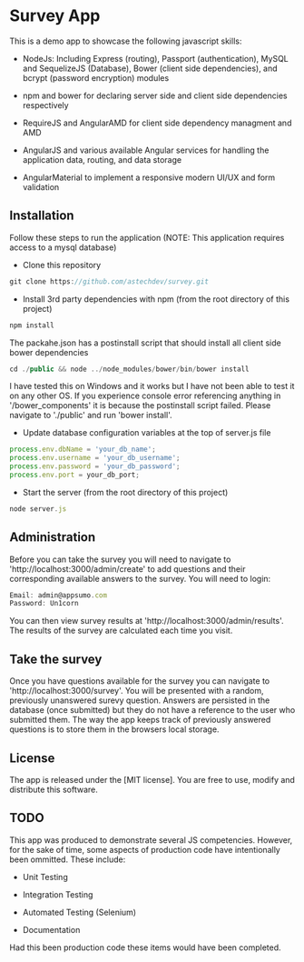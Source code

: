 # Survey App

This is a demo app to showcase the following javascript skills:

* NodeJs: Including Express (routing), Passport (authentication), MySQL and SequelizeJS (Database), Bower (client side dependencies), and bcrypt (password encryption) modules 

* npm and bower for declaring server side and client side dependencies respectively

* RequireJS and AngularAMD for client side dependency managment and AMD

* AngularJS and various available Angular services for handling the application data, routing, and data storage

* AngularMaterial to implement a responsive modern UI/UX and form validation


## Installation

Follow these steps to run the application (NOTE: This application requires access to a mysql database)

* Clone this repository

```js
git clone https://github.com/astechdev/survey.git
```

* Install 3rd party dependencies with npm (from the root directory of this project)

```js
npm install
```

The packahe.json has a postinstall script that should install all client side bower dependencies

```js
cd ./public && node ../node_modules/bower/bin/bower install
```

I have tested this on Windows and it works but I have not been able to test it on any other OS. If you experience console error referencing anything in '/bower_components' it is because the postinstall script failed. Please navigate to './public' and run 'bower install'.

* Update database configuration variables at the top of server.js file

```js
process.env.dbName = 'your_db_name';
process.env.username = 'your_db_username';
process.env.password = 'your_db_password';
process.env.port = your_db_port;
```

* Start the server (from the root directory of this project)

```js
node server.js
```

## Administration

Before you can take the survey you will need to navigate to 'http://localhost:3000/admin/create' to add questions and their corresponding available answers to the survey. You will need to login:

```js
Email: admin@appsumo.com
Password: Un1corn
```

You can then view survey results at 'http://localhost:3000/admin/results'. The results of the survey are calculated each time you visit.

## Take the survey

Once you have questions available for the survey you can navigate to 'http://localhost:3000/survey'. You will be presented with a random, previously unanswered surevy question. Answers are persisted in the database (once submitted) but they do not have a reference to the user who submitted them. The way the app keeps track of previously answered questions is to store them in the browsers local storage.

## License

The app is released under the [MIT license]. You are free to use, modify and distribute this software.

## TODO

This app was produced to demonstrate several JS competencies. However, for the sake of time, some aspects of production code have intentionally been ommitted. These include:

* Unit Testing

* Integration Testing

* Automated Testing (Selenium)

* Documentation

Had this been production code these items would have been completed.